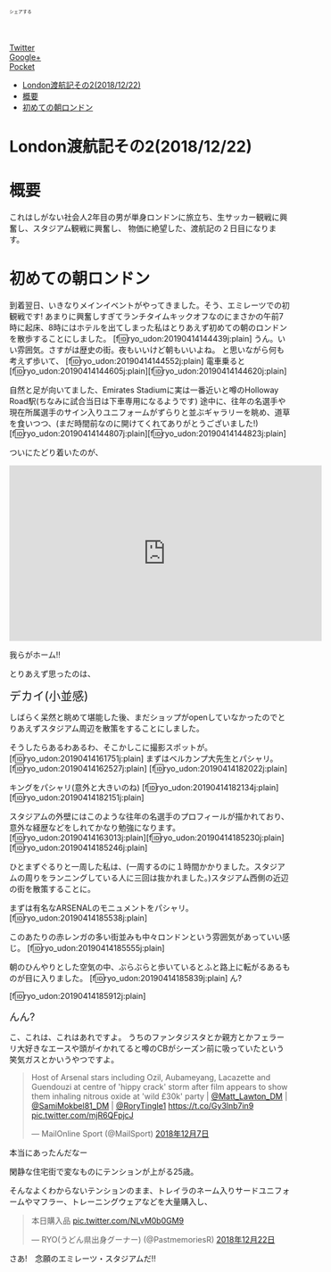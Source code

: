 
<!--Header/-->
<!--シェアボタン-->
<div class="share-3d">
<span style="font-size: 8px">シェアする</span>
<div class="share-3d-inner">
<!--はてブ-->
<a href="http://b.hatena.ne.jp/entry/{URLEncodedPermalink}" class="hatena-bookmark-button" target="_blank" data-hatena-bookmark-title="{Title}" data-hatena-bookmark-layout="simple" title="このエントリーをはてなブックマークに追加"><i class="blogicon-bookmark lg"></i><br> <span class="hatebu-count small-text"><i class="fa fa-spinner fa-spin"></i></span></a>
<!--Facebook-->
<a href="http://www.facebook.com/sharer.php?u={URLEncodedPermalink}" class="facebook-button" onclick="window.open(this.href, 'FBwindow', 'width=650, height=450, menubar=no, toolbar=no, scrollbars=yes'); return false;" ><i class="blogicon-facebook lg"></i><br><span class="facebook-count small-text"><i class="fa fa-spinner fa-spin"></i></span></a>
<!--Twitter-->
<a href="http://twitter.com/intent/tweet?text={Title} {URLEncodedPermalink}" class="twitter-button" target="_blank"><i class="blogicon-twitter lg"></i><br><span class="small-text">Twitter</span></a>
<!--Googleプラス-->
<a href="https://plus.google.com/share?url={URLEncodedPermalink}" onclick="window.open(this.href, 'Gwindow', 'width=650, height=450, menubar=no, toolbar=no, scrollbars=yes'); return false;" class="googleplus-button"><i class="fa fa-google-plus"></i><br><span class="small-text">Google+</span></a>
<!--Pocket-->
<a href="http://getpocket.com/edit?url={URLEncodedPermalink}" class="pocket-button" target="_blank"><i class="fa fa-get-pocket"></i><br><span class="small-text">Pocket</span></a>
</div>
</div>

- [London渡航記その2(2018/12/22)](#london%E6%B8%A1%E8%88%AA%E8%A8%98%E3%81%9D%E3%81%AE220181222)
- [概要](#%E6%A6%82%E8%A6%81)
- [初めての朝ロンドン](#%E5%88%9D%E3%82%81%E3%81%A6%E3%81%AE%E6%9C%9D%E3%83%AD%E3%83%B3%E3%83%89%E3%83%B3)
# London渡航記その2(2018/12/22)

# 概要
これはしがない社会人2年目の男が単身ロンドンに旅立ち、生サッカー観戦に興奮し、スタジアム観戦に興奮し、
物価に絶望した、渡航記の２日目になります。

# 初めての朝ロンドン
到着翌日、いきなりメインイベントがやってきました。そう、エミレーツでの初観戦です!
あまりに興奮しすぎてランチタイムキックオフなのにまさかの午前7時に起床、8時にはホテルを出てしまった私はとりあえず初めての朝のロンドンを散歩することにしました。
[f:id:ryo_udon:20190414144439j:plain]
うん。いい雰囲気。さすがは歴史の街。夜もいいけど朝もいいよね。
と思いながら何も考えず歩いて、
[f:id:ryo_udon:20190414144552j:plain]
電車乗ると
[f:id:ryo_udon:20190414144605j:plain][f:id:ryo_udon:20190414144620j:plain]

自然と足が向いてました、Emirates Stadiumに実は一番近いと噂のHolloway Road駅(ちなみに試合当日は下車専用になるようです)
途中に、往年の名選手や現在所属選手のサイン入りユニフォームがずらりと並ぶギャラリーを眺め、道草を食いつつ、(まだ時間前なのに開けてくれてありがとうございました!)
[f:id:ryo_udon:20190414144807j:plain][f:id:ryo_udon:20190414144823j:plain]

ついにたどり着いたのが、
<iframe width="560" height="315" src="https://www.youtube.com/embed/UvB5N19WDeM" frameborder="0" allow="accelerometer; autoplay; encrypted-media; gyroscope; picture-in-picture" allowfullscreen></iframe>

我らがホーム!!

とりあえず思ったのは、

<span style="font-size: 150%">デカイ(小並感)</span>

しばらく呆然と眺めて堪能した後、まだショップがopenしていなかったのでとりあえずスタジアム周辺を散策をすることにしました。

そうしたらあるわあるわ、そこかしこに撮影スポットが。
[f:id:ryo_udon:20190414161751j:plain]
まずはベルカンプ大先生とパシャリ。
[f:id:ryo_udon:20190414162527j:plain]
[f:id:ryo_udon:20190414182022j:plain]

キングをパシャリ(意外と大きいのね)
[f:id:ryo_udon:20190414182134j:plain][f:id:ryo_udon:20190414182151j:plain]

スタジアムの外壁にはこのような往年の名選手のプロフィールが描かれており、意外な経歴などをしれてかなり勉強になります。
[f:id:ryo_udon:20190414163013j:plain][f:id:ryo_udon:20190414185230j:plain][f:id:ryo_udon:20190414185246j:plain]

ひとまずぐるりと一周した私は、(一周するのに１時間かかりました。スタジアムの周りをランニングしている人に三回は抜かれました。)スタジアム西側の近辺の街を散策することに。

まずは有名なARSENALのモニュメントをパシャリ。
[f:id:ryo_udon:20190414185538j:plain]

このあたりの赤レンガの多い街並みも中々ロンドンという雰囲気があっていい感じ。
[f:id:ryo_udon:20190414185555j:plain]

朝のひんやりとした空気の中、ぶらぶらと歩いているとふと路上に転がるあるものが目に入りました。
[f:id:ryo_udon:20190414185839j:plain]
ん?

[f:id:ryo_udon:20190414185912j:plain]

<span style="font-size: 130%">んん?</span>

こ、これは、これはあれですよ。
うちのファンタジスタとか親方とかフェラーリ大好きなエースや頭がイかれてると噂のCBがシーズン前に吸っていたという笑気ガスとかいうやつですよ。

<blockquote class="twitter-tweet" data-lang="ja"><p lang="en" dir="ltr">Host of Arsenal stars including Ozil, Aubameyang, Lacazette and Guendouzi at centre of &#39;hippy crack&#39; storm after film appears to show them inhaling nitrous oxide at &#39;wild £30k&#39; party | <a href="https://twitter.com/Matt_Lawton_DM?ref_src=twsrc%5Etfw">@Matt_Lawton_DM</a> | <a href="https://twitter.com/SamiMokbel81_DM?ref_src=twsrc%5Etfw">@SamiMokbel81_DM</a> | <a href="https://twitter.com/RoryTingle1?ref_src=twsrc%5Etfw">@RoryTingle1</a> <a href="https://t.co/Gy3lnb7in9">https://t.co/Gy3lnb7in9</a> <a href="https://t.co/mjR6QFpjcJ">pic.twitter.com/mjR6QFpjcJ</a></p>&mdash; MailOnline Sport (@MailSport) <a href="https://twitter.com/MailSport/status/1070956097559846912?ref_src=twsrc%5Etfw">2018年12月7日</a></blockquote>
<script async src="https://platform.twitter.com/widgets.js" charset="utf-8"></script>

本当にあったんだなー

閑静な住宅街で変なものにテンションが上がる25歳。

そんなよくわからないテンションのまま、トレイラのネーム入りサードユニフォームやマフラー、トレーニングウェアなどを大量購入し、
<blockquote class="twitter-tweet" data-lang="ja"><p lang="ja" dir="ltr">本日購入品 <a href="https://t.co/NLvM0b0GM9">pic.twitter.com/NLvM0b0GM9</a></p>&mdash; RYO(うどん県出身グーナー) (@PastmemoriesR) <a href="https://twitter.com/PastmemoriesR/status/1076550493923667968?ref_src=twsrc%5Etfw">2018年12月22日</a></blockquote>
<script async src="https://platform.twitter.com/widgets.js" charset="utf-8"></script>



さあ!　念願のエミレーツ・スタジアムだ!!

<!--Footer-->
<script type="text/javascript" src="http://code.jquery.com/jquery-1.9.1.min.js"></script>
<!--シェア数の数字-->
<script>
//Facebookのシェア数を取得
function get_social_count_facebook(url, selcter) {
  jQuery.ajax({
    url:'https://graph.facebook.com/',
    dataType:'jsonp',
    data:{
      id:url
    },
    success:function(res){
      jQuery( selcter ).text( res.share.share_count || 0 );
    },
    error:function(){
      jQuery( selcter ).text('0');
    }
  });
}
//はてなブックマークではてブ数を取得
function get_social_count_hatebu(url, selcter) {
  jQuery.ajax({
    url:'http://api.b.st-hatena.com/entry.count?callback=?',
    dataType:'jsonp',
    data:{
      url:url
    },
    success:function(res){
      jQuery( selcter ).text( res || 0 );
    },
    error:function(){
      jQuery( selcter ).text('0');
    }
  });
}
jQuery(function(){
  get_social_count_facebook('{Permalink}', '.facebook-count');
  get_social_count_hatebu('{Permalink}', '.hatebu-count');
});
</script>